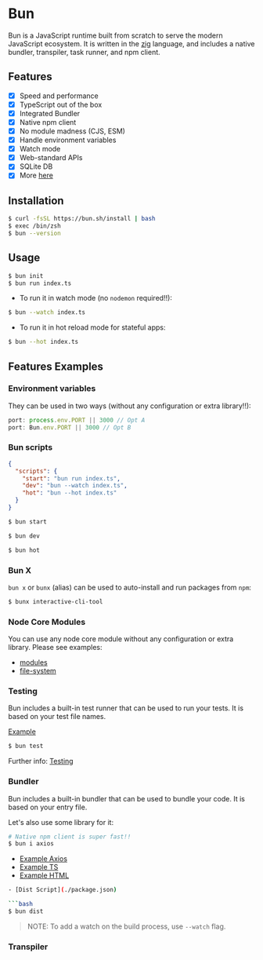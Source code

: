 # Bun
Bun is a JavaScript runtime built from scratch to serve the modern JavaScript ecosystem. It is written in the [zig](https://ziglang.org/) language, 
and includes a native bundler, transpiler, task runner, and npm client.


## Features
- [x] Speed and performance
- [x] TypeScript out of the box
- [x] Integrated Bundler
- [x] Native npm client
- [x] No module madness (CJS, ESM)
- [x] Handle environment variables
- [x] Watch mode
- [x] Web-standard APIs
- [x] SQLite DB
- [x] More [here](https://bun.sh)

## Installation
```bash
$ curl -fsSL https://bun.sh/install | bash 
$ exec /bin/zsh 
$ bun --version
```

## Usage
```bash
$ bun init
$ bun run index.ts
```
- To run it in watch mode (no `nodemon` required!!):
```bash
$ bun --watch index.ts
```
- To run it in hot reload mode for stateful apps:
```bash
$ bun --hot index.ts
```

## Features Examples
### Environment variables 
They can be used in two ways (without any configuration or extra library!!):
```ts
port: process.env.PORT || 3000 // Opt A
port: Bun.env.PORT || 3000 // Opt B
```

### Bun scripts
```json
{
  "scripts": {
    "start": "bun run index.ts",
    "dev": "bun --watch index.ts",
    "hot": "bun --hot index.ts"
  }
}
```
```bash
$ bun start
```
```bash
$ bun dev
```
```bash
$ bun hot
```

### Bun X
`bun x` or `bunx` (alias) can be used to auto-install and run packages from `npm`:
```bash
$ bunx interactive-cli-tool
```

### Node Core Modules
You can use any node core module without any configuration or extra library. Please see examples: 
- [modules](./modules.ts)
- [file-system](./file-system.ts)

### Testing
Bun includes a built-in test runner that can be used to run your tests. It is based on your test file names. 

[Example](./index.test.ts)
```bash
$ bun test
```

Further info: [Testing](https://bun.sh/docs/cli/test)

### Bundler
Bun includes a built-in bundler that can be used to bundle your code. It is based on your entry file.

Let's also use some library for it:
```bash
# Native npm client is super fast!!
$ bun i axios
```

- [Example Axios](src/bundler-example/github-api.ts)
- [Example TS](src/bundler-example/index.ts)
- [Example HTML](src/bundler-example/index.html)

```bash
- [Dist Script](./package.json)

```bash
$ bun dist
```

>NOTE: To add a watch on the build process, use `--watch` flag.

### Transpiler
